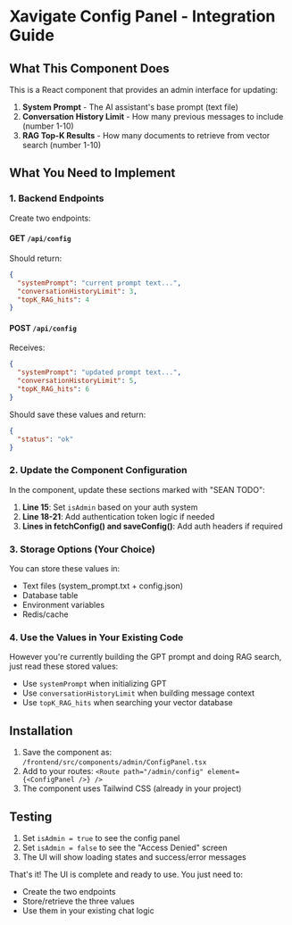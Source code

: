 # Xavigate Config Panel - Integration Guide

## What This Component Does
This is a React component that provides an admin interface for updating:
1. **System Prompt** - The AI assistant's base prompt (text file)
2. **Conversation History Limit** - How many previous messages to include (number 1-10)
3. **RAG Top-K Results** - How many documents to retrieve from vector search (number 1-10)

## What You Need to Implement

### 1. Backend Endpoints
Create two endpoints:

#### GET `/api/config`
Should return:
```json
{
  "systemPrompt": "current prompt text...",
  "conversationHistoryLimit": 3,
  "topK_RAG_hits": 4
}
```

#### POST `/api/config`
Receives:
```json
{
  "systemPrompt": "updated prompt text...",
  "conversationHistoryLimit": 5,
  "topK_RAG_hits": 6
}
```
Should save these values and return:
```json
{
  "status": "ok"
}
```

### 2. Update the Component Configuration
In the component, update these sections marked with "SEAN TODO":

1. **Line 15**: Set `isAdmin` based on your auth system
2. **Line 18-21**: Add authentication token logic if needed
3. **Lines in fetchConfig() and saveConfig()**: Add auth headers if required

### 3. Storage Options (Your Choice)
You can store these values in:
- Text files (system_prompt.txt + config.json)
- Database table
- Environment variables
- Redis/cache

### 4. Use the Values in Your Existing Code
However you're currently building the GPT prompt and doing RAG search, just read these stored values:
- Use `systemPrompt` when initializing GPT
- Use `conversationHistoryLimit` when building message context
- Use `topK_RAG_hits` when searching your vector database

## Installation
1. Save the component as: `/frontend/src/components/admin/ConfigPanel.tsx`
2. Add to your routes: `<Route path="/admin/config" element={<ConfigPanel />} />`
3. The component uses Tailwind CSS (already in your project)

## Testing
1. Set `isAdmin = true` to see the config panel
2. Set `isAdmin = false` to see the "Access Denied" screen
3. The UI will show loading states and success/error messages

That's it! The UI is complete and ready to use. You just need to:
- Create the two endpoints
- Store/retrieve the three values
- Use them in your existing chat logic